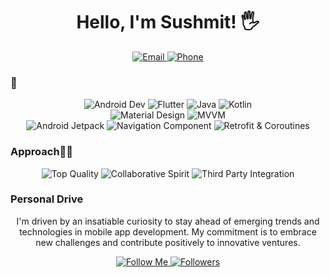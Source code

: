 <div align="center">
  <h1>Hello, I'm Sushmit! 🖐</h1>
</div>

<div align="center">
  <a href="mailto:sushmit8998@gmail.com">
    <img src="https://img.shields.io/badge/email-sushmit8998%40gmail.com-orange?style=for-the-badge&logo=gmail" alt="Email">
  </a>
  <a href="tel:+917905646998">
    <img src="https://img.shields.io/badge/phone-%2B917905646998-blue?style=for-the-badge&logo=phone" alt="Phone">
  </a>
</div>

### 💅

<div align="center">
  <img src="https://img.shields.io/badge/Android%20Dev-%E2%9A%99%EF%B8%8F-success?style=for-the-badge&logo=android" alt="Android Dev">
  <img src="https://img.shields.io/badge/Flutter-%231877F2?style=for-the-badge&logo=flutter" alt="Flutter">
  <img src="https://img.shields.io/badge/Java-%E2%98%95%EF%B8%8F-yellow?style=for-the-badge&logo=java" alt="Java">
  <img src="https://img.shields.io/badge/Kotlin-%F0%9F%98%8A%20Kotlin-blue?style=for-the-badge&logo=kotlin" alt="Kotlin">
</div>

<div align="center">
  <img src="https://img.shields.io/badge/Material%20Design-%F0%9F%8E%A8-lightgrey?style=for-the-badge&logo=material-design" alt="Material Design">
  <img src="https://img.shields.io/badge/MVVM-%F0%9F%8F%A0-orange?style=for-the-badge" alt="MVVM">
</div>

<div align="center">
  <img src="https://img.shields.io/badge/Android%20Jetpack-%F0%9F%9A%80-purple?style=for-the-badge" alt="Android Jetpack">
  <img src="https://img.shields.io/badge/Navigation-%F0%9F%97%BA%20Component-brightgreen?style=for-the-badge" alt="Navigation Component">
  <img src="https://img.shields.io/badge/Retrofit-%E2%9A%99%EF%B8%8F%20Coroutines-blueviolet?style=for-the-badge" alt="Retrofit & Coroutines">
</div>

### Approach👩‍🦯

<div align="center">
  <img src="https://img.shields.io/badge/Top%20Quality-%F0%9F%8F%86-success?style=for-the-badge" alt="Top Quality">
  <img src="https://img.shields.io/badge/Collaborative%20Spirit-%F0%9F%A4%9D-blue?style=for-the-badge" alt="Collaborative Spirit">
  <img src="https://img.shields.io/badge/Third%20Party%20Integration-%F0%9F%94%97-lightgrey?style=for-the-badge" alt="Third Party Integration">
</div>

### Personal Drive

<p align="center">
  I'm driven by an insatiable curiosity to stay ahead of emerging trends and technologies in mobile app development. My commitment is to embrace new challenges and contribute positively to innovative ventures.
</p>

<div align="center">
  <a href="https://github.com/SushmitSingh">
    <img src="https://img.shields.io/badge/-Follow%20Me-%23181717?style=for-the-badge&logo=github" alt="Follow Me">
  </a>
  <a href="https://github.com/SushmitSingh?tab=repositories">
    <img src="https://img.shields.io/github/followers/SushmitSingh?label=Followers&style=for-the-badge" alt="Followers">
  </a>
</div>
